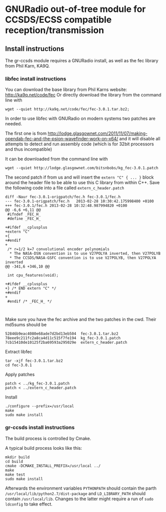 # GNURadio out-of-tree module for CCSDS/ECSS compatible reception/transmission

## Install instructions
The gr-ccsds module requires a GNURadio install, as well as the fec library from Phil Karn, KA9Q.

### libfec install instructions
You can download the base library from Phil Karns website: http://ka9q.net/code/fec
Or directly download the library from the command line with
````
wget --quiet http://ka9q.net/code/fec/fec-3.0.1.tar.bz2;
````

In order to use libfec with GNURadio on modern systems two patches are needed.

The first one is from http://lodge.glasgownet.com/2011/11/07/making-opendab-fec-and-the-psion-wavefinder-work-on-x64/
and it will disable all attempts to detect and run assembly code (which is for 32bit processors and thus incompatible)

It can be downloaded from the command line with
````
wget --quiet http://lodge.glasgownet.com/bitsnbobs/kg_fec-3.0.1.patch
````

The second patch if from us and will insert the `extern "C" { ... }` block around the header file to be able to use this C library from within C++.
Save the following code into a file called `extern_c_header.patch`
````
diff -Naur fec-3.0.1-origpatch/fec.h fec-3.0.1/fec.h
--- fec-3.0.1-origpatch/fec.h	2013-02-28 10:30:42.175998400 +0100
+++ fec-3.0.1/fec.h	2013-02-28 10:32:48.987994820 +0100
@@ -6,6 +6,11 @@
 #ifndef _FEC_H_
 #define _FEC_H_
 
+#ifdef __cplusplus
+extern "C"
+{
+#endif
+
 /* r=1/2 k=7 convolutional encoder polynomials
  * The NASA-DSN convention is to use V27POLYA inverted, then V27POLYB
  * The CCSDS/NASA-GSFC convention is to use V27POLYB, then V27POLYA inverted
@@ -341,6 +346,10 @@
 
 int cpu_features(void);
 
+#ifdef __cplusplus
+} /* END extern "C" */
+#endif
+
 #endif /* _FEC_H_ */
 
 

````

Make sure you have the fec archive and the two patches in the cwd. Their md5sums should be
````
52846b9eac4080e68ade7d2bd13eb504  fec-3.0.1.tar.bz2
78eee9c211fc2a8ca4d11c515f7fe194  kg_fec-3.0.1.patch
7cb15410de10125f2ba69593a295029e  extern_c_header.patch
````

Extract libfec
````
tar -xjf fec-3.0.1.tar.bz2
cd fec-3.0.1
````

Apply patches
````
patch < ../kg_fec-3.0.1.patch
patch < ../extern_c_header.patch
````

Install
````
./configure --prefix=/usr/local
make
sudo make install
````

### gr-ccsds install instructions
The build process is controlled by Cmake.

A typical build process looks like this:
````
mkdir build
cd build
cmake -DCMAKE_INSTALL_PREFIX=/usr/local ../
make
make test
sudo make install
````

Afterwards the environment variables `PYTHONPATH` should contain the parth `/usr/local/lib/python2.7/dist-package` and `LD_LIBRARY_PATH` should contain `/usr/local/lib`. Changes to the latter might require a run of `sudo ldconfig` to take effect.
